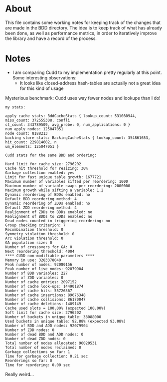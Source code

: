 # About

This file contains some working notes for keeping track of the changes that are
made in the BDD directory. The idea is to keep track of what has already been
done, as well as performance metrics, in order to iteratively improve the
library and have a record of the process.

# Notes

* I am comparing Cudd to my implementation pretty regularly at this point. Some
  interesting observations:
  * It looks like closed-address hash-tables are actually not a great idea for
    this kind of usage

Mysterious benchmark: Cudd uses way fewer nodes and lookups than I do!

```
my stats:

apply cache stats: BddCacheStats { lookup_count: 531080944, miss_count: 372555308, confli
ct_count: 343789509, avg_probe: 0, num_applications: 0 }                                
num apply nodes: 125047051
node count: 8188213
backing store stats: BackingCacheStats { lookup_count: 354861653, hit_count: 229814602, n
um_elements: 125047051 }                                                                

Cudd stats for the same BDD and ordering:

Hard limit for cache size: 2796202
Cache hit threshold for resizing: 30%
Garbage collection enabled: yes
Limit for fast unique table growth: 1677721
Maximum number of variables sifted per reordering: 1000
Maximum number of variable swaps per reordering: 2000000
Maximum growth while sifting a variable: 1.2
Dynamic reordering of BDDs enabled: no
Default BDD reordering method: 4
Dynamic reordering of ZDDs enabled: no
Default ZDD reordering method: 4
Realignment of ZDDs to BDDs enabled: no
Realignment of BDDs to ZDDs enabled: no
Dead nodes counted in triggering reordering: no
Group checking criterion: 7
Recombination threshold: 0
Symmetry violation threshold: 0
Arc violation threshold: 0
GA population size: 0
Number of crossovers for GA: 0
Next reordering threshold: 4004
**** CUDD non-modifiable parameters ****
Memory in use: 3283378040
Peak number of nodes: 92080156
Peak number of live nodes: 92079904
Number of BDD variables: 227
Number of ZDD variables: 0
Number of cache entries: 2097152
Number of cache look-ups: 144901874
Number of cache hits: 55726367
Number of cache insertions: 89676348
Number of cache collisions: 86170047
Number of cache deletions: 1409149
Cache used slots = 100.00% (expected 100.00%)
Soft limit for cache size: 2796202
Number of buckets in unique table: 33088000
Used buckets in unique table: 92.88% (expected 93.08%)
Number of BDD and ADD nodes: 92079904
Number of ZDD nodes: 0
Number of dead BDD and ADD nodes: 0
Number of dead ZDD nodes: 0
Total number of nodes allocated: 96020531
Total number of nodes reclaimed: 0
Garbage collections so far: 1
Time for garbage collection: 0.21 sec
Reorderings so far: 0
Time for reordering: 0.00 sec
```

Really weird...

